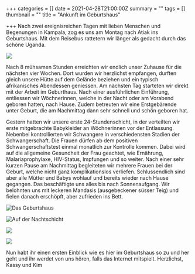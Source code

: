 +++
categories = []
date = 2021-04-28T21:00:00Z
summary = ""
tags = []
thumbnail = ""
title = "Ankunft im Geburtshaus"

+++
Nach zwei ereignisreichen Tagen mit lieben Menschen und Begenungen in Kampala, zog es uns am Montag nach Atiak ins Geburtshaus. Mit dem Reisebus rattetern wir länger als gedacht durch das schöne Uganda.

![](https://yoma-hebammen.ch/upload/2021/04/20210426_172708.jpg)

Nach 8 mühsamen Stunden erreichten wir endlich unser Zuhause für die nächsten vier Wochen. Dort wurden wir herzlichst empfangen, durften gleich unsere Hütte auf dem Gelände beziehen und ein typisch afrikanisches Abendessen geniessen. Am nächsten Tag starteten wir direkt mit der Arbeit im Geburthaus. Nach einer ausführlichen Einführung, entliessen wir Wöchnerinnen, welche in der Nacht oder am Vorabend geboren hatten, nach Hause. Zudem betreuten wir eine Erstgebärende unter Geburt, die am Nachmittag dann sehr schnell und schön geboren hat. 

Gestern hatten wir unsere erste 24-Stundenschicht, in der verteilten wir erste mitgebrachte Babykleider an Wöchnerinnen vor der Entlassung. Nebenbei kontrollierten wir Schwangere in verschiedensten Stadien der Schwangerschaft. Die Frauen dürfen ab dem positiven Schwangerschaftstest einmal monatlich zur Kontrolle kommen. Dabei wird auf die allgemeine Gesundheit der Frau geachtet, wie Ernährung, Malariaprophylaxe, HIV-Status, Impfungen und so weiter. Nach einer sehr kurzen Pause am Nachmittag begleiteten wir mehrere Frauen bei der Geburt, welche nicht ganz komplikationslos verliefen. Schlussendlich sind aber alle Mütter und Babys wohlauf und bereits wieder nach Hause gegangen. Das beschäftigte uns alles bis nach Sonnenaufgang. Wir belohnten uns mit leckeren Mandasis (ausgebeckener süsser Teig) und fielen danach erschöpft, aber zufrieden ins Bett. 

![](https://yoma-hebammen.ch/upload/2021/04/img-20210429-wa0004.jpg "Das Geburtshaus")

![](https://yoma-hebammen.ch/upload/2021/04/img-20210429-wa0002.jpg "Auf der Nachtschicht")

![](https://yoma-hebammen.ch/upload/2021/04/img-20210429-wa0005.jpg)

![](https://yoma-hebammen.ch/upload/2021/04/img-20210429-wa0006.jpg)

Nun habt ihr einen ersten Einblick wie es hier im Geburtshaus so zu und her geht und ihr werdet von uns hören, falls das Internet mitspielt. Herzlichst, Kassy und Kim
